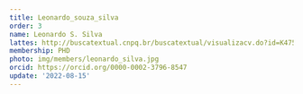 ```yaml
---
title: Leonardo_souza_silva
order: 3
name: Leonardo S. Silva
lattes: http://buscatextual.cnpq.br/buscatextual/visualizacv.do?id=K4753633E2
membership: PHD
photo: img/members/leonardo_silva.jpg
orcid: https://orcid.org/0000-0002-3796-8547
update: '2022-08-15'
---
```


